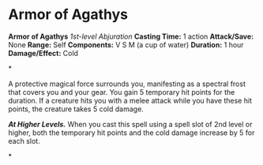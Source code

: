 # Armor of Agathys

**Armor of Agathys**
_1st-level Abjuration_
**Casting Time:** 1 action
**Attack/Save:** None
**Range:** Self
**Components:** V S M (a cup of water)
**Duration:** 1 hour
**Damage/Effect:** Cold

*<p>A protective magical force surrounds you, manifesting as a spectral frost that covers you and your gear. You gain 5 temporary hit points for the duration. If a creature hits you with a melee attack while you have these hit points, the creature takes 5 cold damage.

*****At Higher Levels.***** When you cast this spell using a spell slot of 2nd level or higher, both the temporary hit points and the cold damage increase by 5 for each slot.</p>*
